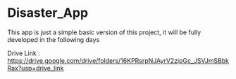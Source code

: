 # Disaster_App
This app is just a simple basic version of this project, it will be fully developed in the following days


Drive Link : https://drive.google.com/drive/folders/16KPRsrpNJAyrV2zjpGc_JSVJmSBbkRax?usp=drive_link
